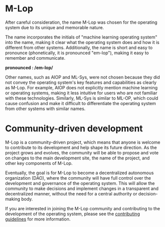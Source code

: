# M-Lop

After careful consideration, the name M-Lop was chosen for the operating system due to its unique and memorable nature. 

The name incorporates the initials of "machine learning operating system" into the name, making it clear what the operating system does and how it is different from other systems. Additionally, the name is short and easy to pronounce (phonetically, it is pronounced "em-lop"), making it easy to remember and communicate.

**pronounced : /em-lop/**

Other names, such as AIOP and ML-Sys, were not chosen because they did not convey the operating system's key features and capabilities as clearly as M-Lop. For example, AIOP does not explicitly mention machine learning or operating systems, making it less intuitive for users who are not familiar with these technologies. Similarly, ML-Sys is similar to ML-OP, which could cause confusion and make it difficult to differentiate the operating system from other systems with similar names.

# Community-driven development

M-Lop is a community-driven project, which means that anyone is welcome to contribute to its development and help shape its future direction. As the project grows and evolves, the community will be able to propose and vote on changes to the main development site, the name of the project, and other key components of M-Lop.

Eventually, the goal is for M-Lop to become a decentralized autonomous organization (DAO), where the community will have full control over the development and governance of the operating system. This will allow the community to make decisions and implement changes in a transparent and decentralized manner, without the need for a central authority or decision-making body.

If you are interested in joining the M-Lop community and contributing to the development of the operating system, please see the [contributing guidelines](https://github.com/wrapperband/OpenMLOperatingSystem/blob/main/CONTRIBUTING.md) for more information.

